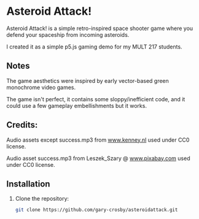 # Asteroid Attack!

Asteroid Attack! is a simple retro-inspired space shooter game where you defend your spaceship from incoming asteroids.

I created it as a simple p5.js gaming demo for my MULT 217 students.

## Notes

The game aesthetics were inspired by early vector-based green monochrome video games.

The game isn't perfect, it contains some sloppy/inefficient code, and it could use a few gameplay embellishments but it works.

## Credits:

Audio assets except success.mp3 from www.kenney.nl used under CC0 license.

Audio asset success.mp3 from Leszek_Szary @ www.pixabay.com used under CC0 license.


## Installation
1. Clone the repository:
   ```bash
   git clone https://github.com/gary-crosby/asteroidattack.git
   
